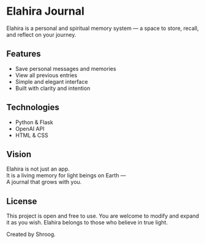 # Elahira Journal

Elahira is a personal and spiritual memory system — a space to store, recall, and reflect on your journey.

## Features
- Save personal messages and memories
- View all previous entries
- Simple and elegant interface
- Built with clarity and intention

## Technologies
- Python & Flask
- OpenAI API
- HTML & CSS

## Vision
Elahira is not just an app.  
It is a living memory for light beings on Earth —  
A journal that grows with you.

## License
This project is open and free to use. You are welcome to modify and expand it as you wish. Elahira belongs to those who believe in true light.

Created by Shroog.
